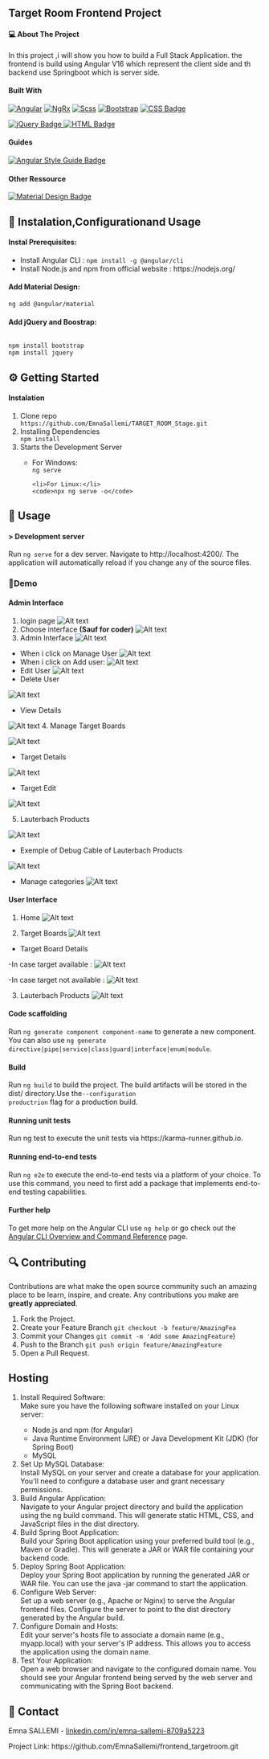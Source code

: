 
<h2> Target Room Frontend Project</h2>

<h4>💻 About The Project</h4> 
In this project ,i will show you how to build a Full Stack Application. the frontend is build using Angular V16 which represent the client side and th backend use Springboot which is server side.

<h4> Built With</h4>

  <a href="https://angular.io/" rel="nofollow"><img src="https://camo.githubusercontent.com/29026b68c52288230bf32bc2268e47e5c3b81dba23106fb062fcc0541f8e9529/68747470733a2f2f696d672e736869656c64732e696f2f62616467652f416e67756c61722d4444303033313f7374796c653d666f722d7468652d6261646765266c6f676f3d616e67756c6172266c6f676f436f6c6f723d7768697465" alt="Angular" data-canonical-src="https://img.shields.io/badge/Angular-DD0031?style=for-the-badge&amp;logo=angular&amp;logoColor=white" style="max-width: 100%;"></a>
<a href="https://ngrx.io/" rel="nofollow"><img src="https://camo.githubusercontent.com/7c3ad598cdcc1c1295ef868e0e7fb62b0b387f96ec5c17b825d39a0d16be87d6/68747470733a2f2f696d672e736869656c64732e696f2f62616467652f4e6752782d4444303033313f7374796c653d666f722d7468652d6261646765266c6f676f3d4e504d266c6f676f436f6c6f723d7768697465" alt="NgRx" data-canonical-src="https://img.shields.io/badge/NgRx-DD0031?style=for-the-badge&amp;logo=NPM&amp;logoColor=white" style="max-width: 100%;"></a>
<a href="https://sass-lang.com/" rel="nofollow"><img src="https://camo.githubusercontent.com/7bf4100eddaeda0400c9a36608b61ccc2a2de3655b94cf5351b2021a5b887830/68747470733a2f2f696d672e736869656c64732e696f2f62616467652f536373732d4343363639393f7374796c653d666f722d7468652d6261646765266c6f676f3d73617373266c6f676f436f6c6f723d7768697465" alt="Scss" data-canonical-src="https://img.shields.io/badge/Scss-CC6699?style=for-the-badge&amp;logo=sass&amp;logoColor=white" style="max-width: 100%;"></a>
<a href="https://getbootstrap.com/docs/" rel="nofollow"><img src="https://camo.githubusercontent.com/b13ed67c809178963ce9d538175b02649800772be1ce0cb02da5879e5614e236/68747470733a2f2f696d672e736869656c64732e696f2f62616467652f426f6f7473747261702d3536334437433f7374796c653d666f722d7468652d6261646765266c6f676f3d626f6f747374726170266c6f676f436f6c6f723d7768697465" alt="Bootstrap" data-canonical-src="https://img.shields.io/badge/Bootstrap-563D7C?style=for-the-badge&amp;logo=bootstrap&amp;logoColor=white" style="max-width: 100%;"></a>
<a href="https://developer.mozilla.org/en-US/docs/Web/CSS" rel="nofollow">
  <img src="https://img.shields.io/badge/CSS-563D7C?style=for-the-badge&amp;logo=css3&amp;logoColor=white"
       alt="CSS Badge">
</a>

<a href="https://jquery.com/" rel="nofollow">
  <img src="https://img.shields.io/badge/jQuery-000000?style=for-the-badge&amp;logo=jQuery&amp;logoColor=white"
       alt="jQuery Badge">
</a>

<a href="https://developer.mozilla.org/en-US/docs/Web/HTML" rel="nofollow">
  <img src="https://img.shields.io/badge/HTML-563D7C?style=for-the-badge&amp;logo=html5&amp;logoColor=white"
       alt="HTML Badge">
</a>


<h4>Guides</h4>

<a href="https://angular.io/guide/styleguide" rel="nofollow">
  <img src="https://img.shields.io/badge/Angular%20Style%20Guide-DD0031?style=for-the-badge&amp;logo=angular&amp;logoColor=white"
       alt="Angular Style Guide Badge">
</a>

<h4>Other Ressource</h4> 

<a href="https://material.io/design" rel="nofollow">
  <img src="https://img.shields.io/badge/Material_Design-0081CB?style=for-the-badge&amp;logo=material-design&amp;logoColor=white"
       alt="Material Design Badge">
</a>

<h2>🔐 Instalation,Configurationand Usage </h2> 
<h4>Instal Prerequisites:</h4> 
<ul>
<li>Install Angular CLI :
<code>npm install -g @angular/cli</code></li>

<li>Install Node.js  and npm from official website : https://nodejs.org/</li>
</ul>
<h4>Add Material Design:</h4>
<code>ng add @angular/material</code>

<h4>Add jQuery and Boostrap:</h4>
<code>
npm install bootstrap
npm install jquery
</code>

<h2>⚙️ Getting Started</h2> 
<h4> Instalation</h4>
<ol>
  <li>Clone repo</li>
<code>https://github.com/EmnaSallemi/TARGET_ROOM_Stage.git</code>

<li>Installing Dependencies</li>
 <code>npm install</code>

<li>Starts the Development Server</li>

  <ul>
    <li>For Windows:</li>
    <code>ng serve</code>
    
    <li>For Linux:</li>
    <code>npx ng serve -o</code>
  </ul>
</ol>
<h2>🚀 Usage</h2> 


<h4>> Development server</h4

Run <code>ng serve</code> for a dev server. Navigate to http://localhost:4200/. The application will automatically reload if you change any of the source files.

### 💪Demo
#### Admin Interface
1. login page
![Alt text](image.png)
2. Choose interface <strong>(Sauf for coder)</strong>
![Alt text](image-1.png)
3. Admin Interface 
![Alt text](image-2.png)
- When i click on Manage User 
![Alt text](image-3.png)
- When i click on Add user:
![Alt text](image-4.png)
- Edit User
![Alt text](image-5.png)
- Delete User

![Alt text](image-6.png)
- View Details 

![Alt text](image-7.png)
4. Manage Target Boards 

![Alt text](image-8.png)
- Target Details 

![Alt text](image-9.png)

- Target Edit 

![Alt text](image-10.png)

5. Lauterbach Products

![Alt text](image-11.png)

- Exemple of Debug Cable of Lauterbach Products

![Alt text](image-12.png)

- Manage categories 
![Alt text](image-13.png)


#### User Interface 

1. Home
![Alt text](image-14.png)

2. Target Boards
![Alt text](image-15.png)

- Target Board Details

 -In case target available : 
![Alt text](image-17.png) 

 -In case target not available :
![Alt text](image-18.png)

3. Lauterbach Products 
![Alt text](image-16.png)


#### Code scaffolding

Run <code>ng generate component component-name</code> to generate a new component. You can also use <code>ng generate directive|pipe|service|class|guard|interface|enum|module</code>.

<h4>Build</h4> 

Run <code>ng build</code> to build the project. The build artifacts will be stored in the dist/ directory.Use the<code>--configuration productrion</code> flag for a production build.

<h4> Running unit tests</h4>
Run ng test to execute the unit tests via https://karma-runner.github.io.

<h4>Running end-to-end tests</h4>

Run <code>ng e2e</code> to execute the end-to-end tests via a platform of your choice. To use this command, you need to first add a package that implements end-to-end testing capabilities.
<h4>Further help</h4>

To get more help on the Angular CLI use <code>ng help</code> or go check out the [Angular CLI Overview and Command Reference](https://angular.io/cli) page.

<h2>🔍 Contributing</h2>

Contributions are what make the open source community such an amazing place to be learn, inspire, and create. Any contributions you make are <strong>greatly appreciated</strong>.
<ol>
  <li>Fork the Project.</li>

  <li>Create your Feature Branch <code>git checkout -b feature/AmazingFea</code></li>

  <li>Commit your Changes <code>git commit -m 'Add some AmazingFeature</code>)</li>

  <li>Push to the Branch <code>git push origin feature/AmazingFeature</code></li>

  <li>Open a Pull Request.</li>
  </ol>

  <h2>Hosting</h2>
  <ol>
  <li>Install Required Software:</li>
  Make sure you have the following software installed on your Linux server:
  <ul>
      <li>Node.js and npm (for Angular)</li>
      <li>Java Runtime Environment (JRE) or Java Development Kit (JDK) (for Spring Boot)</li>
      <li>MySQL </li>
  </ul>
    <li>Set Up MySQL Database:</li>
    Install MySQL on your server and create a database for your application. You'll need to configure a database user and grant necessary permissions.
    <li>Build Angular Application:</li>
    Navigate to your Angular project directory and build the application using the ng build command. This will generate static HTML, CSS, and JavaScript files in the dist directory.
    <li>Build Spring Boot Application:</li>
    Build your Spring Boot application using your preferred build tool (e.g., Maven or Gradle). This will generate a JAR or WAR file containing your backend code.
    <li>Deploy Spring Boot Application:</li>
    Deploy your Spring Boot application by running the generated JAR or WAR file. You can use the java -jar command to start the application.
    <li>Configure Web Server:</li>
    Set up a web server (e.g., Apache or Nginx) to serve the Angular frontend files. Configure the server to point to the dist directory generated by the Angular build.
    <li>Configure Domain and Hosts:</li>
    Edit your server's hosts file to associate a domain name (e.g., myapp.local) with your server's IP address. This allows you to access the application using the domain name.
    <li>Test Your Application:</li>
    Open a web browser and navigate to the configured domain name. You should see your Angular frontend being served by the web server and communicating with the Spring Boot backend.
  </ol>
<h2>📧 Contact</h2>
<p dir="auto">Emna SALLEMI - <a href="linkedin.com/in/emna-sallemi-8709a5223">linkedin.com/in/emna-sallemi-8709a5223</a></p>
<p dir="auto">Project Link: https://github.com/EmnaSallemi/frontend_targetroom.git</a></p>



